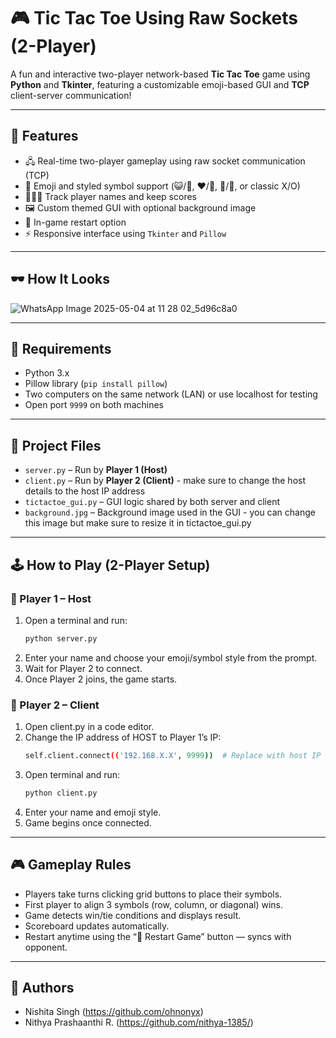 # 🎮 Tic Tac Toe Using Raw Sockets (2-Player)

A fun and interactive two-player network-based **Tic Tac Toe** game using **Python** and **Tkinter**, featuring a customizable emoji-based GUI and **TCP** client-server communication!

---

## 🧠 Features

- 🖧 Real-time two-player gameplay using raw socket communication (TCP)
- 🎨 Emoji and styled symbol support (😺/🐶, ❤/🎀, 🌙/🌟, or classic X/O)
- 🧑‍🤝‍🧑 Track player names and keep scores
- 🖼️ Custom themed GUI with optional background image
- 🔄 In-game restart option
- ⚡ Responsive interface using `Tkinter` and `Pillow`

---
## 🕶️ How It Looks
![WhatsApp Image 2025-05-04 at 11 28 02_5d96c8a0](https://github.com/user-attachments/assets/92e82a0e-91e7-47a7-a0e0-bc93a192eac0)

---

## 🔧 Requirements

- Python 3.x
- Pillow library (`pip install pillow`)
- Two computers on the same network (LAN) or use localhost for testing
- Open port `9999` on both machines

---

## 📁 Project Files

- `server.py` – Run by **Player 1 (Host)**
- `client.py` – Run by **Player 2 (Client)** - make sure to change the host details to the host IP address
- `tictactoe_gui.py` – GUI logic shared by both server and client
- `background.jpg` – Background image used in the GUI - you can change this image but make sure to resize it in tictactoe_gui.py

---

## 🕹 How to Play (2-Player Setup)

### 👤 Player 1 – Host
1. Open a terminal and run:
   ```bash
   python server.py
2. Enter your name and choose your emoji/symbol style from the prompt.
3. Wait for Player 2 to connect.
4. Once Player 2 joins, the game starts.

### 👤 Player 2 – Client
1. Open client.py in a code editor.
2. Change the IP address of HOST to Player 1’s IP:
   ```bash
   self.client.connect(('192.168.X.X', 9999))  # Replace with host IP
3. Open terminal and run: 
   ```bash
   python client.py
4. Enter your name and emoji style.
5. Game begins once connected.

---

## 🎮 Gameplay Rules
- Players take turns clicking grid buttons to place their symbols.
- First player to align 3 symbols (row, column, or diagonal) wins.
- Game detects win/tie conditions and displays result.
- Scoreboard updates automatically.
- Restart anytime using the “🔄 Restart Game” button — syncs with opponent.

---

## 🤝 Authors
- Nishita Singh (https://github.com/ohnonyx)
- Nithya Prashaanthi R. (https://github.com/nithya-1385/)
